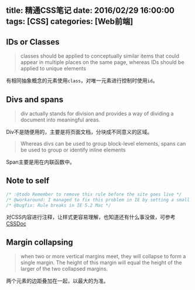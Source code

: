 title: 精通CSS笔记 
date: 2016/02/29 16:00:00
tags: [CSS]
categories: [Web前端]
---
## IDs or Classes

>classes should be applied to conceptually similar items that could appear in multiple places on the same page, whereas IDs should be applied to unique elements

有相同抽象概念的元素使用`class`，对唯一元素进行控制时使用`id`。

## Divs and spans

>div actually stands for division and provides a way of dividing a document into meaningful areas.

Div不是随便用的，主要是将页面文档，分块成不同意义的区域。

>Whereas divs can be used to group block-level elements, spans can be used to group or identify inline elements

Span主要是用在内联函数中。

## Note to self
```javascript
/* :@todo Remember to remove this rule before the site goes live */
/* @workaround: I managed to fix this problem in IE by setting a small negative margin but it's not pretty */
/* @bugfix: Rule breaks in IE 5.2 Mac */
```
对CSS内容进行注释，让样式更容易理解，也知道还有什么事没做，可参考[CSSDoc](http://cssdoc.net)

## Margin collapsing

>when two or more vertical margins meet, they will collapse to form a single margin. The height of this margin will equal the height of the larger of the two collapsed margins.

两个元素的边距叠加在一起，以最大的为准。